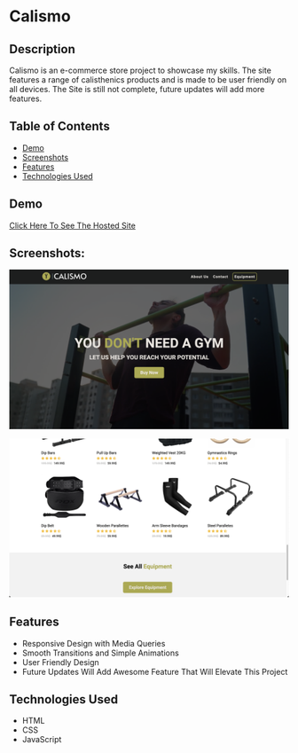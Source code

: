 # Calismo

## Description

Calismo is an e-commerce store project to showcase my skills. The site features a range of calisthenics products and is made to be user friendly on all devices. The Site is still not complete, future updates will add more features.

## Table of Contents

- [Demo](#demo)
- [Screenshots](#screenshots)
- [Features](#features)
- [Technologies Used](#technologies-used)

## Demo

[Click Here To See The Hosted Site](https://mhmdlsiblini.github.io/Calismo-Project/)

## Screenshots:

![Landing Page](assets/Landing-Page.png)

![Product List](assets/Products.png)  

## Features

- Responsive Design with Media Queries
- Smooth Transitions and Simple Animations
- User Friendly Design
- Future Updates Will Add Awesome Feature That Will Elevate This Project

## Technologies Used

- HTML
- CSS
- JavaScript
